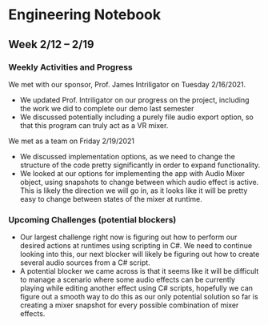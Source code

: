 # Engineering Notebook 
## Week 2/12 – 2/19

### Weekly Activities and Progress

We met with our sponsor, Prof. James Intriligator on Tuesday 2/16/2021.
* We updated Prof. Intriligator on our progress on the project, including the work we did
to complete our demo last semester
* We discussed potentially including a purely file audio export option, so that this
program can truly act as a VR mixer.
 

We met as a team on Friday 2/19/2021
* We discussed implementation options, as we need to change the structure of the code pretty
significantly in order to expand functionality.
* We looked at our options for implementing the app with Audio Mixer object, using snapshots to
change between which audio effect is active. This is likely the direction we will go in, as it looks
like it will be pretty easy to change between states of the mixer at runtime.


### Upcoming Challenges (potential blockers)
* Our largest challenge right now is figuring out how to perform our desired actions at runtimes using
scripting in C#. We need to continue looking into this, our next blocker will likely be figuring out
how to create several audio sources from a C# script. 
* A potential blocker we came across is that it seems like it will be difficult to manage a scenario
where some audio effects can be currently playing while editing another effect using C# scripts, 
hopefully we can figure out a smooth way to do this as our only potential solution so far is creating
a mixer snapshot for every possible combination of mixer effects.

